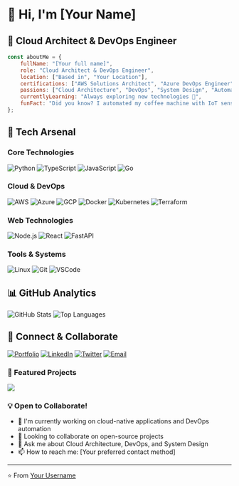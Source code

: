 # 👋 Hi, I'm [Your Name]

## 🌟 Cloud Architect & DevOps Engineer

```javascript
const aboutMe = {
    fullName: "[Your full name]",
    role: "Cloud Architect & DevOps Engineer",
    location: ["Based in", "Your Location"],
    certifications: ["AWS Solutions Architect", "Azure DevOps Engineer", "GCP Professional"],
    passions: ["Cloud Architecture", "DevOps", "System Design", "Automation"],
    currentlyLearning: "Always exploring new technologies 🚀",
    funFact: "Did you know? I automated my coffee machine with IoT sensors! ☕"
};
```

## 🔧 Tech Arsenal

### Core Technologies
![Python](https://img.shields.io/badge/-Python-3776AB?style=flat-square&logo=Python&logoColor=white)
![TypeScript](https://img.shields.io/badge/-TypeScript-007ACC?style=flat-square&logo=typescript&logoColor=white)
![JavaScript](https://img.shields.io/badge/-JavaScript-F7DF1E?style=flat-square&logo=javascript&logoColor=black)
![Go](https://img.shields.io/badge/-Go-00ADD8?style=flat-square&logo=go&logoColor=white)

### Cloud & DevOps
![AWS](https://img.shields.io/badge/-AWS-232F3E?style=flat-square&logo=amazon-aws&logoColor=white)
![Azure](https://img.shields.io/badge/-Azure-0089D6?style=flat-square&logo=microsoft-azure&logoColor=white)
![GCP](https://img.shields.io/badge/-GCP-4285F4?style=flat-square&logo=google-cloud&logoColor=white)
![Docker](https://img.shields.io/badge/-Docker-2496ED?style=flat-square&logo=docker&logoColor=white)
![Kubernetes](https://img.shields.io/badge/-Kubernetes-326CE5?style=flat-square&logo=kubernetes&logoColor=white)
![Terraform](https://img.shields.io/badge/-Terraform-7B42BC?style=flat-square&logo=terraform&logoColor=white)

### Web Technologies
![Node.js](https://img.shields.io/badge/-Node.js-339933?style=flat-square&logo=node.js&logoColor=white)
![React](https://img.shields.io/badge/-React-61DAFB?style=flat-square&logo=react&logoColor=black)
![FastAPI](https://img.shields.io/badge/-FastAPI-009688?style=flat-square&logo=fastapi&logoColor=white)

### Tools & Systems
![Linux](https://img.shields.io/badge/-Linux-FCC624?style=flat-square&logo=linux&logoColor=black)
![Git](https://img.shields.io/badge/-Git-F05032?style=flat-square&logo=git&logoColor=white)
![VSCode](https://img.shields.io/badge/-VSCode-007ACC?style=flat-square&logo=visual-studio-code&logoColor=white)

## 📊 GitHub Analytics

<img align="center" src="https://github-readme-stats.vercel.app/api?username=YOUR_USERNAME&show_icons=true&theme=radical" alt="GitHub Stats" />

<img align="center" src="https://github-readme-stats.vercel.app/api/top-langs/?username=YOUR_USERNAME&layout=compact&theme=radical" alt="Top Languages" />

## 🤝 Connect & Collaborate

[![Portfolio](https://img.shields.io/badge/-Portfolio-000000?style=flat-square&logo=react&logoColor=white)](YOUR_PORTFOLIO_LINK)
[![LinkedIn](https://img.shields.io/badge/-LinkedIn-0077B5?style=flat-square&logo=linkedin&logoColor=white)](YOUR_LINKEDIN_LINK)
[![Twitter](https://img.shields.io/badge/-Twitter-1DA1F2?style=flat-square&logo=twitter&logoColor=white)](YOUR_TWITTER_LINK)
[![Email](https://img.shields.io/badge/-Email-D14836?style=flat-square&logo=gmail&logoColor=white)](mailto:YOUR_EMAIL)

### 🌟 Featured Projects

<a href="YOUR_REPO_LINK">
  <img align="center" src="https://github-readme-stats.vercel.app/api/pin/?username=YOUR_USERNAME&repo=YOUR_REPO_NAME&theme=radical" />
</a>

### 💡 Open to Collaborate!

- 🔭 I'm currently working on cloud-native applications and DevOps automation
- 👯 Looking to collaborate on open-source projects
- 💬 Ask me about Cloud Architecture, DevOps, and System Design
- 📫 How to reach me: [Your preferred contact method]

---
⭐️ From [Your Username](https://github.com/YOUR_USERNAME)
